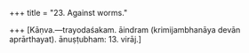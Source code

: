 +++
title = "23. Against worms."

+++
[Kāṇva.—trayodaśakam. āindram (krimijambhanāya devān aprārthayat). ānuṣṭubham: 13. virāj.]
